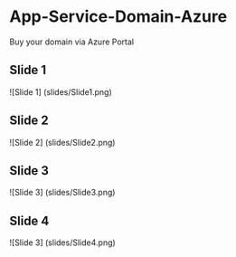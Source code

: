 # App-Service-Domain-Azure
Buy your domain via Azure Portal

## Slide 1
![Slide 1] (slides/Slide1.png)

## Slide 2
![Slide 2] (slides/Slide2.png)

## Slide 3
![Slide 3] (slides/Slide3.png)

## Slide 4
![Slide 3] (slides/Slide4.png)
